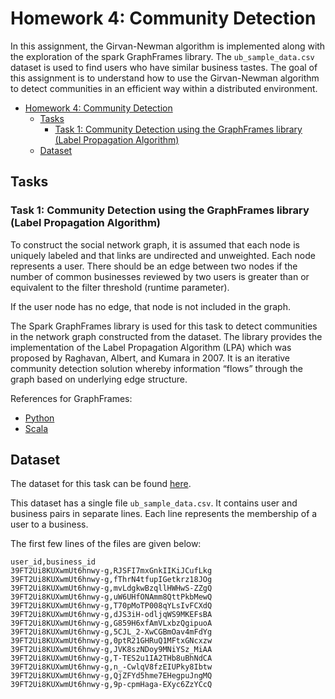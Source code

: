 # Homework 4: Community Detection

In this assignment, the Girvan-Newman algorithm is implemented along with the exploration of the spark GraphFrames
library. The ```ub_sample_data.csv``` dataset is used to find users who have similar business tastes.
The goal of this assignment is to understand how to use the Girvan-Newman algorithm to detect communities 
in an efficient  way within a distributed environment.

<!-- TOC -->
* [Homework 4: Community Detection](#homework-4-community-detection)
  * [Tasks](#tasks)
    * [Task 1: Community Detection using the GraphFrames library (Label Propagation Algorithm)](#task-1-community-detection-using-the-graphframes-library-label-propagation-algorithm)
  * [Dataset](#dataset)
<!-- TOC -->

## Tasks

### Task 1: Community Detection using the GraphFrames library (Label Propagation Algorithm)

To construct the social network graph, it is assumed that each node is uniquely labeled and that links are
undirected and unweighted. Each node represents a user. There should be an edge between two nodes if the number of
common  businesses reviewed by two users is greater than or equivalent to the filter threshold (runtime parameter).

If the user node has no edge, that node is not included in the graph.

The Spark GraphFrames library is used for this task to detect communities in the network graph constructed from the
dataset. The library provides the implementation of the Label Propagation Algorithm
(LPA) which was proposed by Raghavan, Albert, and Kumara in 2007. It is an iterative community
detection solution whereby information “flows” through the graph based on underlying edge structure.

References for GraphFrames:
 - [Python](https://docs.databricks.com/spark/latest/graph-analysis/graphframes/user-guide-python.html)
 - [Scala](https://docs.databricks.com/spark/latest/graph-analysis/graphframes/user-guide-scala.html)

## Dataset

The dataset for this task can be found [here](https://drive.google.com/drive/folders/1wJso0NNgK9jv4fjfRTSepYl58s1LPZQs?usp=share_link).

This dataset has a single file ```ub_sample_data.csv```.
It contains user and business pairs in separate lines. Each line represents the membership of a user to a business.

The first few lines of the files are given below:
```
user_id,business_id
39FT2Ui8KUXwmUt6hnwy-g,RJSFI7mxGnkIIKiJCufLkg
39FT2Ui8KUXwmUt6hnwy-g,fThrN4tfupIGetkrz18JOg
39FT2Ui8KUXwmUt6hnwy-g,mvLdgkwBzqllHWHwS-ZZgQ
39FT2Ui8KUXwmUt6hnwy-g,uW6UHfONAmm8QttPkbMewQ
39FT2Ui8KUXwmUt6hnwy-g,T70pMoTP008qYLsIvFCXdQ
39FT2Ui8KUXwmUt6hnwy-g,dJS3iH-odljqWS9MKEFsBA
39FT2Ui8KUXwmUt6hnwy-g,G859H6xfAmVLxbzQgipuoA
39FT2Ui8KUXwmUt6hnwy-g,5CJL_2-XwCGBmOav4mFdYg
39FT2Ui8KUXwmUt6hnwy-g,0ptR21GHRuQ1MFtxGNcxzw
39FT2Ui8KUXwmUt6hnwy-g,JVK8szNDoy9MNiYSz_MiAA
39FT2Ui8KUXwmUt6hnwy-g,T-TES2u1IA2THb8uBhNdCA
39FT2Ui8KUXwmUt6hnwy-g,n_-CwlqV8fzEIUPky8Ibtw
39FT2Ui8KUXwmUt6hnwy-g,QjZFYd5hme7EHegpuJngMQ
39FT2Ui8KUXwmUt6hnwy-g,9p-cpmHaga-EXyc6ZzYCcQ
```
